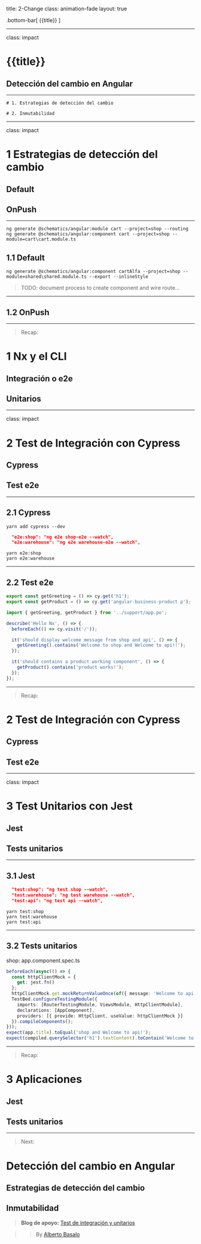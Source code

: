 title: 2-Change
class: animation-fade
layout: true

.bottom-bar[
{{title}}
]

---

class: impact

# {{title}}

## Detección del cambio en Angular

---

    # 1. Estrategias de detección del cambio

    # 2. Inmutabilidad


---

class: impact

# 1 Estrategias de detección del cambio

## Default

## OnPush

---

```terminal
ng generate @schematics/angular:module cart --project=shop --routing
ng generate @schematics/angular:component cart --project=shop --module=cart\cart.module.ts
```

## 1.1 Default

```terminal
ng generate @schematics/angular:component cartAlfa --project=shop --module=shared\shared.module.ts --export --inlineStyle
```

> TODO: document process to create component and wire route...


---

## 1.2 OnPush


---

> Recap:

# 1 Nx y el CLI

## Integración o e2e

## Unitarios

---

class: impact

# 2 Test de Integración con Cypress

## Cypress

## Test e2e

---

## 2.1 Cypress

```terminal
yarn add cypress --dev
```

```json
  "e2e:shop": "ng e2e shop-e2e --watch",
  "e2e:warehouse": "ng e2e warehouse-e2e --watch",
```

```terminal
yarn e2e:shop
yarn e2e:warehouse
```

---

## 2.2 Test e2e

```typescript
export const getGreeting = () => cy.get('h1');
export const getProduct = () => cy.get('angular-business-product p');
```

```typescript
import { getGreeting, getProduct } from '../support/app.po';

describe('Hello Nx', () => {
  beforeEach(() => cy.visit('/'));

  it('should display welcome message from shop and api', () => {
    getGreeting().contains('Welcome to shop and Welcome to api!!');
  });

  it('should contains a product working component', () => {
    getProduct().contains('product works!');
  });
});
```

---

> Recap:

# 2 Test de Integración con Cypress

## Cypress

## Test e2e

---

class: impact

# 3 Test Unitarios con Jest

## Jest

## Tests unitarios

---

## 3.1 Jest

```json
  "test:shop": "ng test shop --watch",
  "test:warehouse": "ng test warehouse --watch",
  "test:api": "ng test api --watch",
```

```terminal
yarn test:shop
yarn test:warehouse
yarn test:api
```

---

## 3.2 Tests unitarios

shop: app.component.spec.ts

```typescript
beforeEach(async(() => {
  const httpClientMock = {
    get: jest.fn()
  };
  httpClientMock.get.mockReturnValueOnce(of({ message: 'Welcome to api!' }));
  TestBed.configureTestingModule({
    imports: [RouterTestingModule, ViewsModule, HttpClientModule],
    declarations: [AppComponent],
    providers: [{ provide: HttpClient, useValue: httpClientMock }]
  }).compileComponents();
}));
expect(app.title).toEqual('shop and Welcome to api!');
expect(compiled.querySelector('h1').textContent).toContain('Welcome to shop and Welcome to api!!');
```

---

> Recap:

# 3 Aplicaciones

## Jest

## Tests unitarios

---


> Next:

# Detección del cambio en Angular

## Estrategias de detección del cambio
## Inmutabilidad


> **Blog de apoyo:** [Test de integración y unitarios](https://academia-binaria.com/test-de-integracion-y-unitarios/)

> > By [Alberto Basalo](https://twitter.com/albertobasalo)

